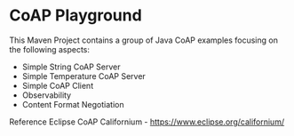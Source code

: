 # CoAP Playground

This Maven Project contains a group of Java CoAP examples focusing on the following aspects:

- Simple String CoAP Server
- Simple Temperature CoAP Server
- Simple CoAP Client
- Observability
- Content Format Negotiation

Reference Eclipse CoAP Californium - https://www.eclipse.org/californium/